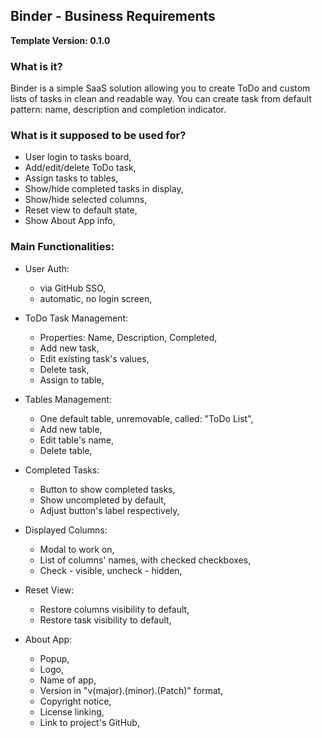 ## Binder - Business Requirements
__Template Version: 0.1.0__

### What is it?

Binder is a simple SaaS solution allowing you to create ToDo and custom lists of tasks in clean and readable way. You can create task from default pattern: name, description and completion indicator.

### What is it supposed to be used for?

- User login to tasks board,
- Add/edit/delete ToDo task,
- Assign tasks to tables,
- Show/hide completed tasks in display,
- Show/hide selected columns,
- Reset view to default state,
- Show About App info,

### Main Functionalities:

- User Auth:
	- via GitHub SSO,
	- automatic, no login screen,

- ToDo Task Management:
	- Properties: Name, Description, Completed,
	- Add new task,
	- Edit existing task's values,
	- Delete task,
	- Assign to table,

- Tables Management:
	- One default table, unremovable, called: "ToDo List",
	- Add new table,
	- Edit table's name,
	- Delete table,

- Completed Tasks:
	- Button to show completed tasks,
	- Show uncompleted by default,
	- Adjust button's label respectively,

- Displayed Columns:
	- Modal to work on,
	- List of columns' names, with checked checkboxes,
	- Check - visible, uncheck - hidden,

- Reset View:
	- Restore columns visibility to default,
	- Restore task visibility to default,

- About App:
	- Popup,
	- Logo,
	- Name of app,
	- Version in "v(major).(minor).(Patch)" format,
	- Copyright notice,
	- License linking,
	- Link to project's GitHub,
